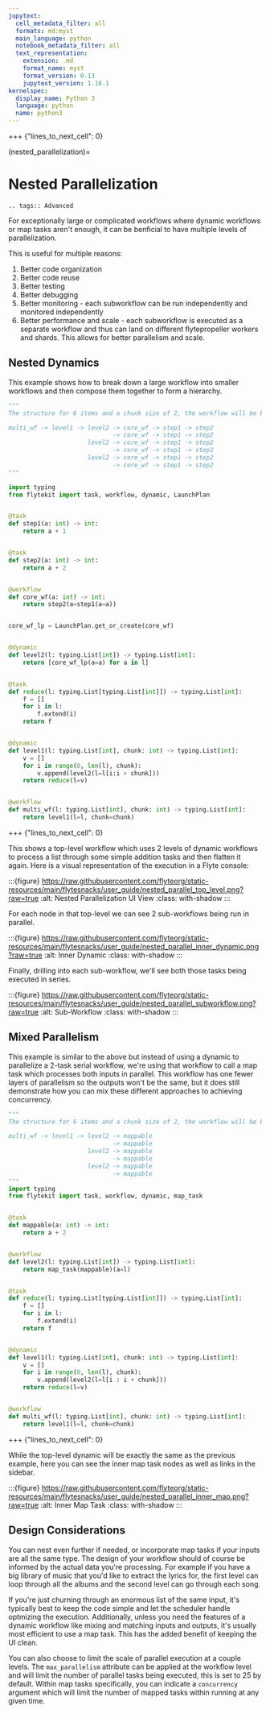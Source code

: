 ```yaml
---
jupytext:
  cell_metadata_filter: all
  formats: md:myst
  main_language: python
  notebook_metadata_filter: all
  text_representation:
    extension: .md
    format_name: myst
    format_version: 0.13
    jupytext_version: 1.16.1
kernelspec:
  display_name: Python 3
  language: python
  name: python3
---
```


+++ {"lines_to_next_cell": 0}

(nested_parallelization)=

# Nested Parallelization

```{eval-rst}
.. tags:: Advanced
```

For exceptionally large or complicated workflows where dynamic workflows or map tasks aren't enough, it can be benficial to have multiple levels of parallelization.

This is useful for multiple reasons:
1. Better code organization
2. Better code reuse
3. Better testing
4. Better debugging
5. Better monitoring - each subworkflow can be run independently and monitored independently
6. Better performance and scale - each subworkflow is executed as a separate workflow and thus can land on different flytepropeller workers and shards. This allows for better parallelism and scale.

## Nested Dynamics

This example shows how to break down a large workflow into smaller workflows and then compose them together to form a hierarchy. 

```python
"""
The structure for 6 items and a chunk size of 2, the workflow will be broken down as follows:

multi_wf -> level1 -> level2 -> core_wf -> step1 -> step2
                             -> core_wf -> step1 -> step2
                      level2 -> core_wf -> step1 -> step2
                             -> core_wf -> step1 -> step2
                      level2 -> core_wf -> step1 -> step2
                             -> core_wf -> step1 -> step2
"""

import typing
from flytekit import task, workflow, dynamic, LaunchPlan


@task
def step1(a: int) -> int:
    return a + 1


@task
def step2(a: int) -> int:
    return a + 2


@workflow
def core_wf(a: int) -> int:
    return step2(a=step1(a=a))


core_wf_lp = LaunchPlan.get_or_create(core_wf)


@dynamic
def level2(l: typing.List[int]) -> typing.List[int]:
    return [core_wf_lp(a=a) for a in l]


@task
def reduce(l: typing.List[typing.List[int]]) -> typing.List[int]:
    f = []
    for i in l:
        f.extend(i)
    return f


@dynamic
def level1(l: typing.List[int], chunk: int) -> typing.List[int]:
    v = []
    for i in range(0, len(l), chunk):
        v.append(level2(l=l[i:i + chunk]))
    return reduce(l=v)


@workflow
def multi_wf(l: typing.List[int], chunk: int) -> typing.List[int]:
    return level1(l=l, chunk=chunk)
```

+++ {"lines_to_next_cell": 0}

This shows a top-level workflow which uses 2 levels of dynamic workflows to process a list through some simple addition tasks and then flatten it again. Here is a visual representation of the execution in a Flyte console:

:::{figure} https://raw.githubusercontent.com/flyteorg/static-resources/main/flytesnacks/user_guide/nested_parallel_top_level.png?raw=true
:alt: Nested Parallelization UI View
:class: with-shadow
:::

For each node in that top-level we can see 2 sub-workflows being run in parallel. 

:::{figure} https://raw.githubusercontent.com/flyteorg/static-resources/main/flytesnacks/user_guide/nested_parallel_inner_dynamic.png?raw=true
:alt: Inner Dynamic
:class: with-shadow
:::

Finally, drilling into each sub-workflow, we'll see both those tasks being executed in series.

:::{figure} https://raw.githubusercontent.com/flyteorg/static-resources/main/flytesnacks/user_guide/nested_parallel_subworkflow.png?raw=true
:alt: Sub-Workflow
:class: with-shadow
:::

## Mixed Parallelism

This example is similar to the above but instead of using a dynamic to parallelize a 2-task serial workflow, we're using that workflow to call a map task which processes both inputs in parallel. This workflow has one fewer layers of parallelism so the outputs won't be the same, but it does still demonstrate how you can mix these different approaches to achieving concurrency.

```python
"""
The structure for 6 items and a chunk size of 2, the workflow will be broken down as follows:

multi_wf -> level1 -> level2 -> mappable
                             -> mappable
                      level2 -> mappable
                             -> mappable
                      level2 -> mappable
                             -> mappable
"""
import typing
from flytekit import task, workflow, dynamic, map_task


@task
def mappable(a: int) -> int:
    return a + 2


@workflow
def level2(l: typing.List[int]) -> typing.List[int]:
    return map_task(mappable)(a=l)


@task
def reduce(l: typing.List[typing.List[int]]) -> typing.List[int]:
    f = []
    for i in l:
        f.extend(i)
    return f


@dynamic
def level1(l: typing.List[int], chunk: int) -> typing.List[int]:
    v = []
    for i in range(0, len(l), chunk):
        v.append(level2(l=l[i : i + chunk]))
    return reduce(l=v)


@workflow
def multi_wf(l: typing.List[int], chunk: int) -> typing.List[int]:
    return level1(l=l, chunk=chunk)

```
+++ {"lines_to_next_cell": 0}

While the top-level dynamic will be exactly the same as the previous example, here you can see the inner map task nodes as well as links in the sidebar.

:::{figure} https://raw.githubusercontent.com/flyteorg/static-resources/main/flytesnacks/user_guide/nested_parallel_inner_map.png?raw=true
:alt: Inner Map Task
:class: with-shadow
:::

## Design Considerations

You can nest even further if needed, or incorporate map tasks if your inputs are all the same type. The design of your workflow should of course be informed by the actual data you're processing. For example if you have a big library of music that you'd like to extract the lyrics for, the first level can loop through all the albums and the second level can go through each song. 

If you're just churning through an enormous list of the same input, it's typically best to keep the code simple and let the scheduler handle optmizing the execution. Additionally, unless you need the features of a dynamic workflow like mixing and matching inputs and outputs, it's usually most efficient to use a map task. This has the added benefit of keeping the UI clean.

You can also choose to limit the scale of parallel execution at a couple levels. The `max_parallelism` attribute can be applied at the workflow level and will limit the number of parallel tasks being executed, this is set to 25 by default. Within map tasks specifically, you can indicate a `concurrency` argument which will limit the number of mapped tasks within running at any given time. 